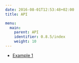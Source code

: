 ```yaml
---
date: 2016-08-01T12:53:48+02:00
title: API

menu:
  main:
    parent: API
    identifier: 0.8.5/index
    weight: 10
---
```


- [Example 1](example1)